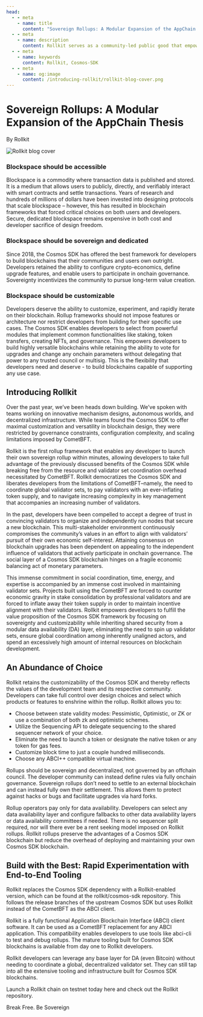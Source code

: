 ```yaml
---
head:
  - - meta
    - name: title
      content: "Sovereign Rollups: A Modular Expansion of the AppChain Thesis"
  - - meta
    - name: description
      content: Rollkit serves as a community-led public good that empowers developers with the freedom to deploy throughout the modular stack and accelerate innovation
  - - meta
    - name: keywords
      content: Rollkit, Cosmos-SDK
  - - meta
    - name: og:image
      content: /introducing-rollkit/rollkit-blog-cover.png
---
```


# Sovereign Rollups: A Modular Expansion of the AppChain Thesis

By Rollkit

![Rollkit blog cover](/introducing-rollkit/rollkit-blog-cover.jpg)

### Blockspace should be accessible

Blockspace is a commodity where transaction data is published and stored. It is a medium that allows users to publicly, directly, and verifiably interact with smart contracts and settle transactions. Years of research and hundreds of millions of dollars have been invested into designing protocols that scale blockspace – however, this has resulted in blockchain frameworks that forced critical choices on both users and developers. Secure, dedicated blockspace remains expensive in both cost and developer sacrifice of design freedom.

### Blockspace should be sovereign and dedicated

Since 2018, the Cosmos SDK has offered the best framework for developers to build blockchains that their communities and users own outright. Developers retained the ability to configure crypto-economics, define upgrade features, and enable users to participate in onchain governance. Sovereignty incentivizes the community to pursue long-term value creation.

### Blockspace should be customizable

Developers deserve the ability to customize, experiment, and rapidly iterate on their blockchain. Rollup frameworks should not impose features or architecture nor restrict developers from building for their specific use cases. The Cosmos SDK enables developers to select from powerful modules that implement common functionalities like staking, token transfers, creating NFTs, and governance. This empowers developers to build highly versatile blockchains while retaining the ability to vote for upgrades and change any onchain parameters without delegating that power to any trusted council or multisig. This is the flexibility that developers need and deserve - to build blockchains capable of supporting any use case.

## Introducing Rollkit
Over the past year, we’ve been heads down building. We’ve spoken with teams working on innovative mechanism designs, autonomous worlds, and decentralized infrastructure. While teams found the Cosmos SDK to offer maximal customization and versatility in blockchain design, they were restricted by governance constraints, configuration complexity, and scaling limitations imposed by CometBFT. 

Rollkit is the first rollup framework that enables any developer to launch their own sovereign rollup within minutes, allowing developers to take full advantage of the previously discussed benefits of the Cosmos SDK while breaking free from the resource and validator set coordination overhead necessitated by CometBFT. Rollkit democratizes the Cosmos SDK and liberates developers from the limitations of CometBFT–namely, the need to coordinate global validator sets, to pay validators with an ever-inflating token supply, and to navigate increasing complexity in key management that accompanies an increasing number of validators. 

In the past, developers have been compelled to accept a degree of trust in convincing validators to organize and independently run nodes that secure a new blockchain. This multi-stakeholder environment continuously compromises the community’s values in an effort to align with validators’ pursuit of their own economic self-interest. Attaining consensus on blockchain upgrades has been dependent on appealing to the independent influence of validators that actively participate in onchain governance. The social layer of a Cosmos SDK blockchain hinges on a fragile economic balancing act of monetary parameters. 

This immense commitment in social coordination, time, energy, and expertise is accompanied by an immense cost involved in maintaining validator sets. Projects built using the CometBFT are forced to counter economic gravity in stake consolidation by professional validators and are forced to inflate away their token supply in order to maintain incentive alignment with their validators. Rollkit empowers developers to fulfill the value proposition of the Cosmos SDK framework by focusing on sovereignty and customizability while inheriting shared security from a modular data availability (DA) layer, eliminating the need to spin up validator sets, ensure global coordination among inherently unaligned actors, and spend an excessively high amount of internal resources on blockchain development. 

## An Abundance of Choice
Rollkit retains the customizability of the Cosmos SDK and thereby reflects the values of the development team and its respective community. Developers can take full control over design choices and select which products or features to enshrine within the rollup. Rollkit allows you to:

- Choose between state validity modes: Pessimistic, Optimistic, or ZK or use a combination of both zk and optimistic schemes. 
- Utilize the Sequencing API to delegate sequencing to the shared sequencer network of your choice. 
- Eliminate the need to launch a token or designate the native token or any token for gas fees. 
- Customize block time to just a couple hundred milliseconds. 
- Choose any ABCI++ compatible virtual machine.

Rollups should be sovereign and decentralized, not governed by an offchain council. The developer community can instead define rules via fully onchain governance. Sovereign rollups don’t need to settle to an external blockchain and can instead fully own their settlement. This allows them to protect against hacks or bugs and facilitate upgrades via hard forks.

Rollup operators pay only for data availability. Developers can select any data availability layer and configure fallbacks to other data availability layers or data availability committees if needed. There is no sequencer split required, nor will there ever be a rent seeking model imposed on Rollkit rollups. Rollkit rollups preserve the advantages of a Cosmos SDK blockchain but reduce the overhead of deploying and maintaining your own Cosmos SDK blockchain.

## Build with the Best: Rapid Experimentation with End-to-End Tooling
Rollkit replaces the Cosmos SDK dependency with a Rollkit-enabled version, which can be found at the rollkit/cosmos-sdk repository. This follows the release branches of the upstream Cosmos SDK but uses Rollkit instead of the CometBFT as the ABCI client. 

Rollkit is a fully functional Application Blockchain Interface (ABCI) client software. It can be used as a CometBFT replacement for any ABCI application. This compatibility enables developers to use tools like abci-cli to test and debug rollups. The mature tooling built for Cosmos SDK blockchains is available from day one to Rollkit developers.

Rollkit developers can leverage any base layer for DA (even Bitcoin) without needing to coordinate a global, decentralized validator set. They can still tap into all the extensive tooling and infrastructure built for Cosmos SDK blockchains.

Launch a Rollkit chain on testnet today here and check out the Rollkit repository.

Break Free. Be Sovereign
